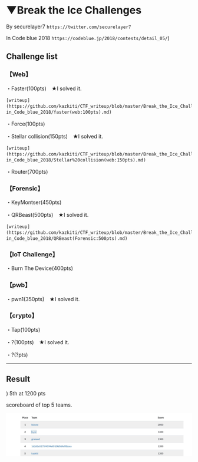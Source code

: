 # ▼Break the Ice Challenges

By securelayer7 `https://twitter.com/securelayer7`

In Code blue 2018 `https://codeblue.jp/2018/contests/detail_05/`)

## Challenge list

### 【Web】

・Faster(100pts)　★I solved it.

    [writeup](https://github.com/kazkiti/CTF_writeup/blob/master/Break_the_Ice_Challenges-in_Code_blue_2018/faster(web:100pts).md)

・Force(100pts)

・Stellar collision(150pts)　★I solved it.

    [writeup](https://github.com/kazkiti/CTF_writeup/blob/master/Break_the_Ice_Challenges-in_Code_blue_2018/Stellar%20collision(web:150pts).md)

・Router(700pts)

### 【Forensic】

・KeyMontser(450pts)

・QRBeast(500pts)　★I solved it.

    [writeup](https://github.com/kazkiti/CTF_writeup/blob/master/Break_the_Ice_Challenges-in_Code_blue_2018/QRBeast(Forensic:500pts).md)

### 【IoT Challenge】

・Burn The Device(400pts)

### 【pwb】

・pwn1(350pts)　★I solved it.

### 【crypto】

・Tap(100pts)

・?(100pts)　★I solved it.

・?(?pts)

---

## Result
)
5th at 1200 pts

scoreboard of top 5 teams.

<img src="bset5.jpg"></img>
